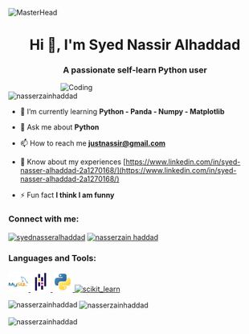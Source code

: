 ![MasterHead](https://i.pinimg.com/originals/ca/26/2e/ca262e0354eea311c41134c3e4bc3bc2.gif)
<h1 align="center">Hi 👋, I'm Syed Nassir Alhaddad</h1>
<h3 align="center">A passionate self-learn Python user</h3>
<img align="right" alt="Coding" width="400" src="https://media.tenor.com/mGgWY8RkgYMAAAAC/hello-world.gif">


<p align="left"> <img src="https://komarev.com/ghpvc/?username=nasserzainhaddad&label=Profile%20views&color=0e75b6&style=flat" alt="nasserzainhaddad" /> </p>

- 🌱 I’m currently learning **Python - Panda - Numpy - Matplotlib**

- 💬 Ask me about **Python**

- 📫 How to reach me **justnassir@gmail.com**

- 📄 Know about my experiences [https://www.linkedin.com/in/syed-nasser-alhaddad-2a1270168/](https://www.linkedin.com/in/syed-nasser-alhaddad-2a1270168/)

- ⚡ Fun fact **I think I am funny**

<h3 align="left">Connect with me:</h3>
<p align="left">
<a href="https://linkedin.com/in/syednasseralhaddad" target="blank"><img align="center" src="https://raw.githubusercontent.com/rahuldkjain/github-profile-readme-generator/master/src/images/icons/Social/linked-in-alt.svg" alt="syednasseralhaddad" height="30" width="40" /></a>
<a href="https://www.hackerearth.com/nasserzain haddad" target="blank"><img align="center" src="https://raw.githubusercontent.com/rahuldkjain/github-profile-readme-generator/master/src/images/icons/Social/hackerearth.svg" alt="nasserzain haddad" height="30" width="40" /></a>
</p>

<h3 align="left">Languages and Tools:</h3>
<p align="left"> <a href="https://www.mysql.com/" target="_blank" rel="noreferrer"> <img src="https://raw.githubusercontent.com/devicons/devicon/master/icons/mysql/mysql-original-wordmark.svg" alt="mysql" width="40" height="40"/> </a> <a href="https://pandas.pydata.org/" target="_blank" rel="noreferrer"> <img src="https://raw.githubusercontent.com/devicons/devicon/2ae2a900d2f041da66e950e4d48052658d850630/icons/pandas/pandas-original.svg" alt="pandas" width="40" height="40"/> </a> <a href="https://www.python.org" target="_blank" rel="noreferrer"> <img src="https://raw.githubusercontent.com/devicons/devicon/master/icons/python/python-original.svg" alt="python" width="40" height="40"/> </a> <a href="https://scikit-learn.org/" target="_blank" rel="noreferrer"> <img src="https://upload.wikimedia.org/wikipedia/commons/0/05/Scikit_learn_logo_small.svg" alt="scikit_learn" width="40" height="40"/> </a> </p>

<p><img align="left" src="https://github-readme-stats.vercel.app/api/top-langs?username=nasserzainhaddad&show_icons=true&locale=en&layout=compact" alt="nasserzainhaddad" /></p>

<p>&nbsp;<img align="center" src="https://github-readme-stats.vercel.app/api?username=nasserzainhaddad&show_icons=true&locale=en" alt="nasserzainhaddad" /></p>

<p><img align="center" src="https://github-readme-streak-stats.herokuapp.com/?user=nasserzainhaddad&" alt="nasserzainhaddad" /></p>
